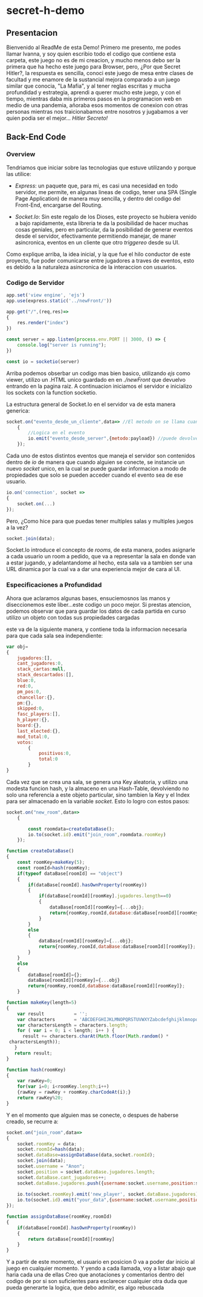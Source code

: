 # secret-h-demo

## Presentacion
Bienvenido al ReadMe de esta Demo! 
Primero me presento, me podes llamar Ivanna, y soy quien escribio todo el codigo que contiene esta carpeta, este juego no es de mi creacion, y mucho menos debo ser la primera que ha hecho este juego para Browser, pero, ¿Por que Secret Hitler?, la respuesta es sencilla, conoci este juego de mesa entre clases de facultad y me enamore de la sustancial mejora comparado a un juego similar que conocia, "La Mafia", y al tener reglas escritas y mucha profundidad y estrategia, aprendi a querer mucho este juego, y con el tiempo, mientras daba mis primeros pasos en la programacion web en medio de una pandemia, añoraba esos momentos de conexion con otras personas mientras nos traicionabamos entre nosotros y jugabamos a ver quien podia ser el mejor... _Hitler Secreto!_


## Back-End Code

### Overview 
Tendriamos que iniciar sobre las tecnologias que estuve utilizando y porque las utilice:

* _Express_: un paquete que, para mi, es casi una necesidad en todo servidor, me permite, en algunas lineas de codigo, tener una SPA (Single Page Application) de manera muy sencilla, y dentro del codigo del Front-End, encargarse del Routing. 

* _Socket.Io_: Sin este regalo de los Dioses, este proyecto se hubiera venido a bajo rapidamente, esta libreria te da la posibilidad de hacer muchas cosas geniales, pero en particular, da la posibilidad de generar eventos desde el servidor, efectivamente permitiendo manejar, de maner asincronica, eventos en un cliente que otro _triggereo_ desde su UI.

Como explique arriba, la idea inicial, y la que fue el hilo conductor de este proyecto, fue poder comunicarse entre jugadores a traves de eventos, esto es debido a la naturaleza asincronica de la interaccion con usuarios. 

### Codigo de Servidor

```javascript
app.set('view engine', 'ejs')
app.use(express.static('../newFront/'))

app.get("/",(req,res)=>
{
    res.render("index")
})

const server = app.listen(process.env.PORT || 3000, () => {
    console.log("server is running");
})

const io = socketio(server)
```

Arriba podemos obserbar un codigo mas bien basico, utilizando _ejs_ como viewer, utilizo un .HTML unico guardado en en _./newFront_ que devuelvo entrando en la pagina raiz. A continuacion iniciamos el servidor e inicializo los sockets con la function socketio.

La estructura general de Socket.Io en el servidor va de esta manera generica:

```javascript
socket.on("evento_desde_un_cliente",data=> //El metodo on se llama cuando recibe un evento
    {
        //Logica en el evento
        io.emit("evento_desde_server",{metodo:payload}) //puede devolver una emision desde servidor a ciertos clientes 
    });
```

Cada uno de estos distintos eventos que maneja el servidor son contenidos dentro de _io_ de manera que cuando alguien se conecte, se instancie un nuevo _socket_ unico, en la cual se puede guardar informacion a modo de propiedades que solo se pueden acceder cuando el evento sea de ese usuario.

```javascript
io.on('connection', socket => 
{
    socket.on(...)
});
```

Pero, ¿Como hice para que puedas tener multiples salas y multiples juegos a la vez?

```javascript
socket.join(data);
```

Socket.Io introduce el concepto de _rooms_, de esta manera, podes asignarle a cada usuario un room a pedido, que va a representar la sala en donde van a estar jugando, y adelantandome al hecho, esta sala va a tambien ser una URL dinamica por la cual va a dar una experiencia mejor de cara al UI. 

### Especificaciones a Profundidad

Ahora que aclaramos algunas bases, ensuciemosnos las manos y diseccionemos este liber...este codigo un poco mejor. Si prestas atencion, podemos observar que para guardar los datos de cada partida en curso utilizo un objeto con todas sus propiedades cargadas 

este va de la siguiente manera, y contiene toda la informacion necesaria para que cada sala sea independiente:

```javascript
var obj=
{
    jugadores:[],
    cant_jugadores:0,
    stack_cartas:null,
    stack_descartados:[],
    blue:0,
    red:0,
    pm_pos:0,
    chancellor:{},
    pm:{},
    skipped:0,
    fasc_players:[],
    h_player:{},
    board:{},
    last_elected:{},
    mod_total:0,
    votos:
        {
            positivos:0,
            total:0
        }
}
```

Cada vez que se crea una sala, se genera una Key aleatoria, y utilizo una modesta funcion hash, y la almaceno en una Hash-Table, devolviendo no solo una referencia a este objeto particular, sino tambien la Key y el Index para ser almacenado en la variable _socket_. Esto lo logro con estos pasos:

```javascript
socket.on("new_room",data=>
    {

        const roomdata=createDataBase();
        io.to(socket.id).emit("join_room",roomdata.roomKey) 
    });

function createDataBase()
{
    const roomKey=makeKey(5);
    const roomId=hash(roomKey);
    if(typeof dataBase[roomId] == "object")
    {
        if(dataBase[roomId].hasOwnProperty(roomKey))
        {
            if(dataBase[roomId][roomKey].jugadores.length==0)
            {
                dataBase[roomId][roomKey]={...obj};
                return{roomKey,roomId,dataBase:dataBase[roomId][roomKey]};
            }
        }
        else
        {
            dataBase[roomId][roomKey]={...obj};
            return{roomKey,roomId,dataBase:dataBase[roomId][roomKey]};
        }
    }
    else
    {
        dataBase[roomId]={};
        dataBase[roomId][roomKey]={...obj}
        return{roomKey,roomId,dataBase:dataBase[roomId][roomKey]};
    }

function makeKey(length=5) 
{
    var result           = '';
    var characters       = 'ABCDEFGHIJKLMNOPQRSTUVWXYZabcdefghijklmnopqrstuvwxyz0123456789';
    var charactersLength = characters.length;
    for ( var i = 0; i < length; i++ ) {
      result += characters.charAt(Math.floor(Math.random() * 
 charactersLength));
   }
   return result;
}

function hash(roomKey)
{
    var rawKey=0;
    for(var i=0; i<roomKey.length;i++)
    {rawKey = rawKey + roomKey.charCodeAt(i);}
    return rawKey%20;
}
```

Y en el momento que alguien mas se conecte, o despues de haberse creado, se recurre a:

```javascript
socket.on("join_room",data=>
{
    socket.roomKey = data;
    socket.roomId=hash(data);
    socket.dataBase=assignDataBase(data,socket.roomId);
    socket.join(data);
    socket.username = "Anon";
    socket.position = socket.dataBase.jugadores.length;
    socket.dataBase.cant_jugadores++;
    socket.dataBase.jugadores.push({username:socket.username,position:socket.position,socketId:socket.id,estado:"vivo",rol:""}) 
    
    io.to(socket.roomKey).emit('new_player', socket.dataBase.jugadores) //evento que indica que se debe agregar nuevo usuario en la posicion
    io.to(socket.id).emit("your_data",{username:socket.username,position:socket.position,socketId:socket.id,estado:"vivo",rol:"",sala:socket.roomKey}) //le envia la informacion propia del jugador a su front
});

function assignDataBase(roomKey,roomId)
{
    if(dataBase[roomId].hasOwnProperty(roomKey))
    {
        return dataBase[roomId][roomKey]
    }
}
```

Y a partir de este momento, el usuario en posicion 0 va a poder dar inicio al juego en cualquier momento. Y yendo a cada llamada, voy a listar abajo que haria cada una de ellas
Creo que anotaciones y comentarios dentro del codigo de por si son suficientes para esclarecer cualquier otra duda que pueda generarte la logica, que debo admitir, es algo rebuscada 